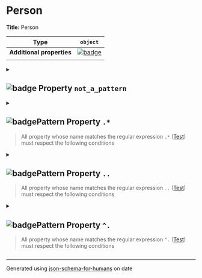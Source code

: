 # Person

**Title:** Person

| Type                      | `object`                                                                                                            |
| ------------------------- | ------------------------------------------------------------------------------------------------------------------- |
| **Additional properties** | [![badge](https://img.shields.io/badge/Any+type-allowed-green)](# "Additional Properties of any type are allowed.") |
|                           |                                                                                                                     |

<details>
<summary>

## <a name="not_a_pattern"></a>![badge](https://img.shields.io/badge/Optional-yellow) Property `not_a_pattern`  

</summary>
<blockquote>

| Type                      | `object`                                                                                                            |
| ------------------------- | ------------------------------------------------------------------------------------------------------------------- |
| **Additional properties** | [![badge](https://img.shields.io/badge/Any+type-allowed-green)](# "Additional Properties of any type are allowed.") |
|                           |                                                                                                                     |

<details>
<summary>

### <a name="not_a_pattern_pattern1"></a>![badge](https://img.shields.io/badge/Optional-yellow)Pattern Property `.$`  
> All property whose name matches the regular expression 
```.$``` ([Test](https://regex101.com/?regex=.%24))
must respect the following conditions

</summary>
<blockquote>

**Title:** Title 4

| Type                      | `object`                                                                                                            |
| ------------------------- | ------------------------------------------------------------------------------------------------------------------- |
| **Additional properties** | [![badge](https://img.shields.io/badge/Any+type-allowed-green)](# "Additional Properties of any type are allowed.") |
|                           |                                                                                                                     |

**Description:** Description 4

</blockquote>
</details>

</blockquote>
</details>

<details>
<summary>

## <a name="pattern1"></a>![badge](https://img.shields.io/badge/Optional-yellow)Pattern Property `.*`  
> All property whose name matches the regular expression 
```.*``` ([Test](https://regex101.com/?regex=.%2A))
must respect the following conditions

</summary>
<blockquote>

**Title:** Title 1

| Type                      | `object`                                                                                                            |
| ------------------------- | ------------------------------------------------------------------------------------------------------------------- |
| **Additional properties** | [![badge](https://img.shields.io/badge/Any+type-allowed-green)](# "Additional Properties of any type are allowed.") |
|                           |                                                                                                                     |

**Description:** Description 1

</blockquote>
</details>

<details>
<summary>

## <a name="pattern2"></a>![badge](https://img.shields.io/badge/Optional-yellow)Pattern Property `..`  
> All property whose name matches the regular expression 
```..``` ([Test](https://regex101.com/?regex=..))
must respect the following conditions

</summary>
<blockquote>

**Title:** Title 2

| Type                      | `object`                                                                                                            |
| ------------------------- | ------------------------------------------------------------------------------------------------------------------- |
| **Additional properties** | [![badge](https://img.shields.io/badge/Any+type-allowed-green)](# "Additional Properties of any type are allowed.") |
|                           |                                                                                                                     |

**Description:** Description 2

</blockquote>
</details>

<details>
<summary>

## <a name="pattern3"></a>![badge](https://img.shields.io/badge/Optional-yellow)Pattern Property `^.`  
> All property whose name matches the regular expression 
```^.``` ([Test](https://regex101.com/?regex=%5E.))
must respect the following conditions

</summary>
<blockquote>

**Title:** Title 3

| Type                      | `object`                                                                                                            |
| ------------------------- | ------------------------------------------------------------------------------------------------------------------- |
| **Additional properties** | [![badge](https://img.shields.io/badge/Any+type-allowed-green)](# "Additional Properties of any type are allowed.") |
|                           |                                                                                                                     |

**Description:** Description 3

</blockquote>
</details>

----------------------------------------------------------------------------------------------------------------------------
Generated using [json-schema-for-humans](https://github.com/coveooss/json-schema-for-humans) on date